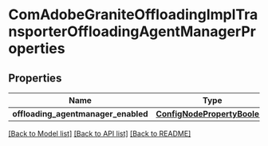 # ComAdobeGraniteOffloadingImplTransporterOffloadingAgentManagerProperties

## Properties
Name | Type | Description | Notes
------------ | ------------- | ------------- | -------------
**offloading_agentmanager_enabled** | [**ConfigNodePropertyBoolean**](ConfigNodePropertyBoolean.md) |  | [optional] 

[[Back to Model list]](../README.md#documentation-for-models) [[Back to API list]](../README.md#documentation-for-api-endpoints) [[Back to README]](../README.md)


